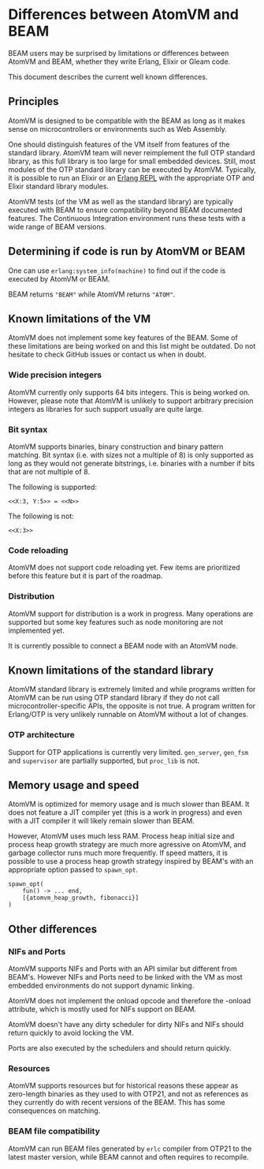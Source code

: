 <!--
 Copyright 2025 Paul Guyot <pguyot@kallisys.net>

 SPDX-License-Identifier: Apache-2.0 OR LGPL-2.1-or-later
-->

# Differences between AtomVM and BEAM

BEAM users may be surprised by limitations or differences between AtomVM and BEAM, whether they
write Erlang, Elixir or Gleam code.

This document describes the current well known differences.

## Principles

AtomVM is designed to be compatible with the BEAM as long as it makes sense on microcontrollers or
environments such as Web Assembly.

One should distinguish features of the VM itself from features of the standard library. AtomVM
team will never reimplement the full OTP standard library, as this full library is too large for
small embedded devices. Still, most modules of the OTP standard library can be executed by AtomVM.
Typically, it is possible to run an Elixir or an
[Erlang REPL](https://github.com/pguyot/atomvm_shell) with the appropriate OTP and Elixir standard
library modules.

AtomVM tests (of the VM as well as the standard library) are typically executed with BEAM to
ensure compatibility beyond BEAM documented features. The Continuous Integration environment runs
these tests with a wide range of BEAM versions.

## Determining if code is run by AtomVM or BEAM

One can use `erlang:system_info(machine)` to find out if the code is executed by AtomVM or BEAM.

BEAM returns `"BEAM"` while AtomVM returns `"ATOM"`.

## Known limitations of the VM

AtomVM does not implement some key features of the BEAM. Some of these limitations are being
worked on and this list might be outdated. Do not hesitate to check GitHub issues or contact us
when in doubt.

### Wide precision integers

AtomVM currently only supports 64 bits integers. This is being worked on. However, please note
that AtomVM is unlikely to support arbitrary precision integers as libraries for such support
usually are quite large.

### Bit syntax

AtomVM supports binaries, binary construction and binary pattern matching. Bit syntax (i.e. with
sizes not a multiple of 8) is only supported as long as they would not generate bitstrings, i.e.
binaries with a number if bits that are not multiple of 8.

The following is supported:

    <<X:3, Y:5>> = <<N>>

The following is not:

    <<X:3>>

### Code reloading

AtomVM does not support code reloading yet. Few items are prioritized before this feature but it
is part of the roadmap.

### Distribution

AtomVM support for distribution is a work in progress. Many operations are supported but some key
features such as node monitoring are not implemented yet.

It is currently possible to connect a BEAM node with an AtomVM node.

## Known limitations of the standard library

AtomVM standard library is extremely limited and while programs written for AtomVM can be run
using OTP standard library if they do not call microcontroller-specific APIs, the opposite is not
true. A program written for Erlang/OTP is very unlikely runnable on AtomVM without a lot of
changes.

### OTP architecture

Support for OTP applications is currently very limited. `gen_server`, `gen_fsm` and `supervisor`
are partially supported, but `proc_lib` is not.

## Memory usage and speed

AtomVM is optimized for memory usage and is
much slower than BEAM. It does not feature a JIT compiler yet (this is a work in progress) and
even with a JIT compiler it will likely remain slower than BEAM.

However, AtomVM uses much less RAM. Process heap initial size and process heap growth strategy are
much more agressive on AtomVM, and garbage collector runs much more frequently. If speed matters,
it is possible to use a process heap growth strategy inspired by BEAM's with an appropriate option
passed to `spawn_opt`.

    spawn_opt(
        fun() -> ... end,
        [{atomvm_heap_growth, fibonacci}]
    )

## Other differences

### NIFs and Ports

AtomVM supports NIFs and Ports with an API similar but different from BEAM's. However NIFs
and Ports need to be linked with the VM as most embedded environments do not support dynamic
linking.

AtomVM does not implement the onload opcode and therefore the -onload attribute, which is mostly
used for NIFs support on BEAM.

AtomVM doesn't have any dirty scheduler for dirty NIFs and NIFs should return quickly to avoid
locking the VM.

Ports are also executed by the schedulers and should return quickly.

### Resources

AtomVM supports resources but for historical reasons these appear as zero-length binaries as they
used to with OTP21, and not as references as they currently do with recent versions of the BEAM.
This has some consequences on matching.

### BEAM file compatibility

AtomVM can run BEAM files generated by `erlc` compiler from OTP21 to the latest master version,
while BEAM cannot and often requires to recompile.
